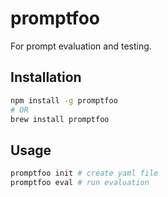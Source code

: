 # promptfoo 

For prompt evaluation and testing. 

## Installation

```sh
npm install -g promptfoo
# OR
brew install promptfoo
```

## Usage

```sh
promptfoo init # create yaml file
promptfoo eval # run evaluation
```